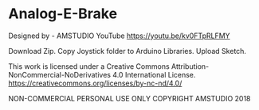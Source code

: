 # Analog-E-Brake
Designed by - AMSTUDIO
YouTube  https://youtu.be/kv0FTpRLFMY

Download Zip.
Copy Joystick folder to Arduino Libraries.
Upload Sketch.

This work is licensed under a Creative Commons Attribution-NonCommercial-NoDerivatives 4.0 International License.
https://creativecommons.org/licenses/by-nc-nd/4.0/

NON-COMMERCIAL PERSONAL USE ONLY COPYRIGHT AMSTUDIO 2018
